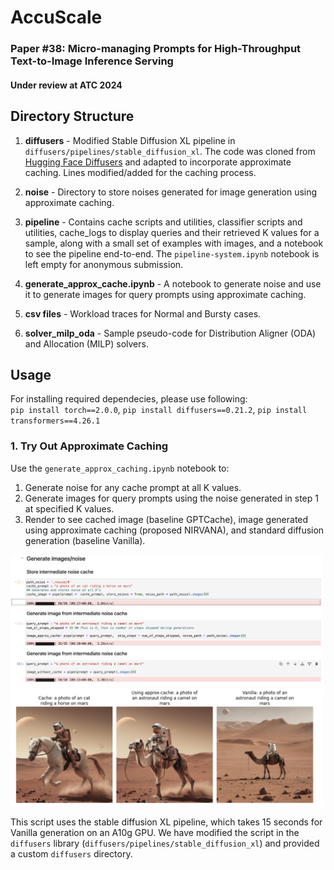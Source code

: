# AccuScale
### Paper \#38: Micro-managing Prompts for High-Throughput Text-to-Image Inference Serving
#### Under review at ATC 2024

## Directory Structure

1. **diffusers** - Modified Stable Diffusion XL pipeline in `diffusers/pipelines/stable_diffusion_xl`. The code was cloned from [Hugging Face Diffusers](https://github.com/huggingface/diffusers) and adapted to incorporate approximate caching. Lines modified/added for the caching process.

2. **noise** - Directory to store noises generated for image generation using approximate caching.

3. **pipeline** - Contains cache scripts and utilities, classifier scripts and utilities, cache_logs to display queries and their retrieved K values for a sample, along with a small set of examples with images, and a notebook to see the pipeline end-to-end. The `pipeline-system.ipynb` notebook is left empty for anonymous submission.

4. **generate_approx_cache.ipynb** - A notebook to generate noise and use it to generate images for query prompts using approximate caching.

5. **csv files** - Workload traces for Normal and Bursty cases.

6. **solver_milp_oda** - Sample pseudo-code for Distribution Aligner (ODA) and Allocation (MILP) solvers.

## Usage

For installing required dependecies, please use following:  
`
pip install torch==2.0.0
`,
`
pip install diffusers==0.21.2
`,
`
pip install transformers==4.26.1
`

### 1. Try Out Approximate Caching

Use the `generate_approx_caching.ipynb` notebook to:

1. Generate noise for any cache prompt at all K values.
2. Generate images for query prompts using the noise generated in step 1 at specified K values.
3. Render to see cached image (baseline GPTCache), image generated using approximate caching (proposed NIRVANA), and standard diffusion generation (baseline Vanilla).

<img src="readme_images/image_1_1.png" alt="Image1_1" width="500px"> 
<img src="readme_images/image_1.png" alt="Image1" width="500px">
<!-- style="border: 1px solid #000; border-radius: 5px;"> -->


This script uses the stable diffusion XL pipeline, which takes 15 seconds for Vanilla generation on an A10g GPU. We have modified the script in the `diffusers` library (`diffusers/pipelines/stable_diffusion_xl`) and provided a custom `diffusers` directory.
